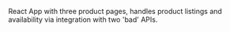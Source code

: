 React App with three product pages, handles product listings and availability via integration with two 'bad' APIs.
